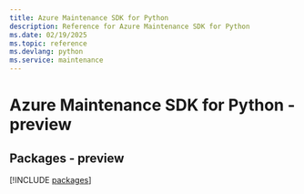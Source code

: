 ```yaml
---
title: Azure Maintenance SDK for Python
description: Reference for Azure Maintenance SDK for Python
ms.date: 02/19/2025
ms.topic: reference
ms.devlang: python
ms.service: maintenance
---
```

# Azure Maintenance SDK for Python - preview
## Packages - preview
[!INCLUDE [packages](maintenance-index.md)]